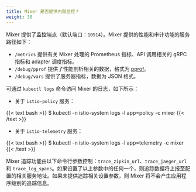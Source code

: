 ```yaml
---
title: Mixer 是否提供内部监控？
weight: 30
---
```


Mixer 提供了监控端点（默认端口：`10514`）。Mixer 提供的性能和审计功能的服务路径如下：

- `/metrics` 提供有关 Mixer 处理的 Prometheus 指标、API 调用相关的 gRPC 指标和 adapter 调度指标。
- `/debug/pprof` 提供了性能剖析相关的数据，格式为 [pprof](https://golang.org/pkg/net/http/pprof/)。
- `/debug/vars` 提供了服务器指标，数据为 JSON 格式。

可通过 `kubectl logs` 命令访问 Mixer 的日志，如下所示：

- 关于 `istio-policy` 服务：

{{< text bash >}}
$ kubectl -n istio-system logs -l app=policy -c mixer
{{< /text >}}

- 关于 `istio-telemetry` 服务：

{{< text bash >}}
$ kubectl -n istio-system logs -l app=telemetry -c mixer
{{< /text >}}

Mixer 追踪功能由以下命令行参数控制：`trace_zipkin_url`、`trace_jaeger_url` 和 `trace_log_spans`。如果设置了以上参数中的任何一个，则追踪数据将上报至配置的相关服务地址。如果未提供追踪相关设置参数，则 Mixer 将不会产生应用程序级别的追踪信息。
